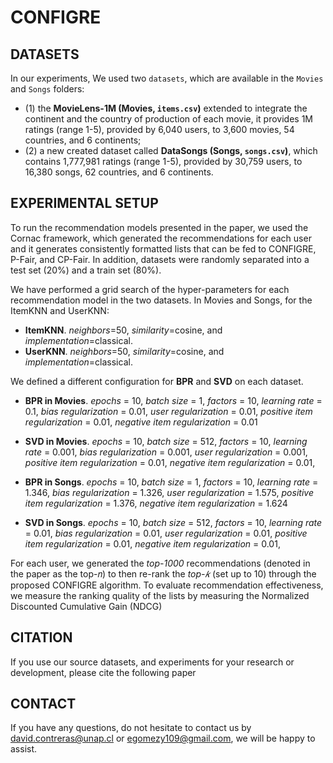 # CONFIGRE
## DATASETS
In our experiments, We used two ```datasets```, which are available in the ```Movies``` and ```Songs``` folders:
* (1) the **MovieLens-1M (Movies, ```items.csv```)** extended to integrate the continent and the country of production of each movie, it provides 1M ratings (range 1-5), provided by 6,040 users, to 3,600 movies, 54 countries, and 6 continents; 
* (2) a new created dataset called **DataSongs (Songs, ```songs.csv```)**, which contains 1,777,981 ratings (range 1-5), provided by 30,759 users, to 16,380 songs, 62 countries, and 6 continents. 

## EXPERIMENTAL SETUP
To run the recommendation models presented in the paper, we used the Cornac framework, which generated the recommendations for each user and it generates consistently formatted lists that can be fed to CONFIGRE, P-Fair, and CP-Fair. In addition, datasets were randomly separated into a test set (20%) and a train set (80%).

We have performed a grid search of the hyper-parameters for each recommendation model in the two datasets. 
In Movies and Songs, for the ItemKNN and UserKNN:
* **ItemKNN**. *neighbors*=50, *similarity*=cosine, and *implementation*=classical.
* **UserKNN**. *neighbors*=50, *similarity*=cosine, and *implementation*=classical.

We defined a different configuration for **BPR** and **SVD** on each dataset.
* **BPR in Movies**. *epochs* = 10, *batch size* = 1, *factors* = 10, *learning rate* = 0.1, *bias regularization* = 0.01, *user regularization* = 0.01, *positive item regularization* = 0.01, *negative item regularization* = 0.01
* **SVD in Movies**. *epochs* = 10, *batch size* = 512, *factors* = 10, *learning rate* = 0.001, *bias regularization* = 0.001, *user regularization* = 0.001, *positive item regularization* = 0.01, *negative item regularization* = 0.01,

* **BPR in Songs**. *epochs* = 10, *batch size* = 1, *factors* = 10, *learning rate* = 1.346, *bias regularization* = 1.326, *user regularization* = 1.575, *positive item regularization* = 1.376, *negative item regularization* = 1.624
* **SVD in Songs**. *epochs* = 10, *batch size* = 512, *factors* = 10, *learning rate* = 0.01, *bias regularization* = 0.01, *user regularization* = 0.01, *positive item regularization* = 0.01, *negative item regularization* = 0.01,

For each user, we generated the *top-1000* recommendations (denoted in the paper as the top-𝑛) to then re-rank the *top-𝑘* (set up to 10) through the proposed CONFIGRE algorithm.
To evaluate recommendation effectiveness, we measure the ranking quality of the lists by measuring the Normalized Discounted Cumulative Gain (NDCG)

## CITATION
If you use our source datasets, and experiments for your research or development, please cite the following paper


## CONTACT
If you have any questions, do not hesitate to contact us by david.contreras@unap.cl or egomezy109@gmail.com, we will be happy to assist.
